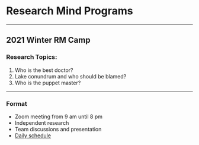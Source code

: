 
# Research Mind Programs 
***

## 2021 Winter RM Camp
### Research Topics:
1. Who is the best doctor?
2. Lake conundrum and who should be blamed?
3. Who is the puppet master? 

***

### Format
- Zoom meeting from 9 am until 8 pm
- Independent research
- Team discussions and presentation
- [Daily schedule](https://github.com/r3cubed/r3cubed.github.io/wiki/2021-Research-Mind-Short-Term-Programs)


<!--
**r3cubed/r3cubed** is a ✨ _special_ ✨ repository because its `README.md` (this file) appears on your GitHub profile.

Here are some ideas to get you started:

- 🔭 I’m currently working on ...
- 🌱 I’m currently learning ...
- 👯 I’m looking to collaborate on ...
- 🤔 I’m looking for help with ...
- 💬 Ask me about ...
- 📫 How to reach me: ...
- 😄 Pronouns: ...
- ⚡ Fun fact: ...
-->
